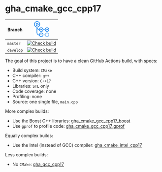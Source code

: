 # gha_cmake_gcc_cpp17

Branch   |[![GitHub Actions logo](pics/GitHubActions.png)](https://github.com/richelbilderbeek/gha_cmake_gcc_cpp17/actions)
---------|-------------------------------------------------------------------------------------------------------------------------------------------------------------------------------------------------------------------------------------------
`master` |[![Check build](https://github.com/richelbilderbeek/gha_cmake_gcc_cpp17/actions/workflows/check_build.yml/badge.svg?branch=master)](https://github.com/richelbilderbeek/gha_cmake_gcc_cpp17/actions/workflows/check_build.yml)
`develop`|[![Check build](https://github.com/richelbilderbeek/gha_cmake_gcc_cpp17/actions/workflows/check_build.yml/badge.svg?branch=develop)](https://github.com/richelbilderbeek/gha_cmake_gcc_cpp17/actions/workflows/check_build.yml)

The goal of this project is to have a clean GitHub Actions build, with specs:

 * Build system: `CMake`
 * C++ compiler: `g++`
 * C++ version: `C++17`
 * Libraries: `STL` only
 * Code coverage: none
 * Profiling: none
 * Source: one single file, `main.cpp`

More complex builds:

 * Use the Boost C++ libraries: [gha_cmake_gcc_cpp17_boost](https://github.com/richelbilderbeek/gha_cmake_gcc_cpp17_boost)
 * Use `gprof` to profile code: [gha_cmake_gcc_cpp17_gprof](https://github.com/richelbilderbeek/gha_cmake_gcc_cpp17_gprof)

Equally complex builds:

 * Use the Intel (instead of GCC) compiler: [gha_cmake_intel_cpp17](https://github.com/richelbilderbeek/gha_cmake_intel_cpp17)

Less complex builds:

 * No `CMake`: [gha_gcc_cpp17](https://github.com/richelbilderbeek/gha_gcc_cpp17)
 
